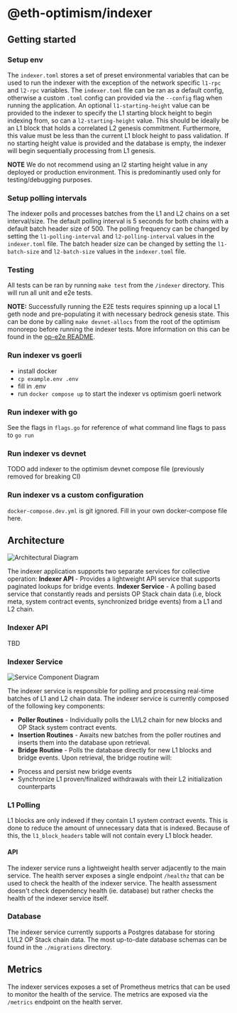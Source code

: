 # @eth-optimism/indexer

## Getting started


### Setup env
The `indexer.toml` stores a set of preset environmental variables that can be used to run the indexer with the exception of the network specific `l1-rpc` and `l2-rpc` variables. The `indexer.toml` file can be ran as a default config, otherwise a custom `.toml` config can provided via the `--config` flag when running the application. An optional `l1-starting-height` value can be provided to the indexer to specify the L1 starting block height to begin indexing from, so can a `l2-starting-height` value. This should be ideally be an L1 block that holds a correlated L2 genesis commitment. Furthermore, this value must be less than the current L1 block height to pass validation. If no starting height value is provided and the database is empty, the indexer will begin sequentially processing from L1 genesis.

**NOTE** We do not recommend using an l2 starting height value in any deployed or production environment. This is predominantly used only for testing/debugging purposes.

### Setup polling intervals
The indexer polls and processes batches from the L1 and L2 chains on a set interval/size. The default polling interval is 5 seconds for both chains with a default batch header size of 500. The polling frequency can be changed by setting the `l1-polling-interval` and `l2-polling-interval` values in the `indexer.toml` file. The batch header size can be changed by setting the `l1-batch-size` and `l2-batch-size` values in the `indexer.toml` file.

### Testing
All tests can be ran by running `make test` from the `/indexer` directory.  This will run all unit and e2e tests.

**NOTE:** Successfully running the E2E tests requires spinning up a local L1 geth node and pre-populating it with necessary bedrock genesis state.  This can be done by calling `make devnet-allocs` from the root of the optimism monorepo before running the indexer tests. More information on this can be found in the [op-e2e README](../op-e2e/README.md).

### Run indexer vs goerli

- install docker
- `cp example.env .env`
- fill in .env
- run `docker compose up` to start the indexer vs optimism goerli network

### Run indexer with go

See the flags in `flags.go` for reference of what command line flags to pass to `go run`

### Run indexer vs devnet

TODO add indexer to the optimism devnet compose file (previously removed for breaking CI)

### Run indexer vs a custom configuration

`docker-compose.dev.yml` is git ignored.   Fill in your own docker-compose file here.

## Architecture
![Architectural Diagram](./assets/architecture.png)


The indexer application supports two separate services for collective operation:
**Indexer API** - Provides a lightweight API service that supports paginated lookups for bridge events.
**Indexer Service** - A polling based service that constantly reads and persists OP Stack chain data (i.e, block meta, system contract events, synchronized bridge events) from a L1 and L2 chain.

### Indexer API
TBD

### Indexer Service
![Service Component Diagram](./assets/indexer-service.png)

The indexer service is responsible for polling and processing real-time batches of L1 and L2 chain data. The indexer service is currently composed of the following key components:
- **Poller Routines** - Individually polls the L1/L2 chain for new blocks and OP Stack system contract events.
- **Insertion Routines** - Awaits new batches from the poller routines and inserts them into the database upon retrieval.
- **Bridge Routine** - Polls the database directly for new L1 blocks and bridge events. Upon retrieval, the bridge routine will:
* Process and persist new bridge events
* Synchronize L1 proven/finalized withdrawals with their L2 initialization counterparts


### L1 Polling
L1 blocks are only indexed if they contain L1 system contract events. This is done to reduce the amount of unnecessary data that is indexed. Because of this, the `l1_block_headers` table will not contain every L1 block header.

#### API
The indexer service runs a lightweight health server adjacently to the main service. The health server exposes a single endpoint `/healthz` that can be used to check the health of the indexer service. The health assessment doesn't check dependency health (ie. database) but rather checks the health of the indexer service itself.

### Database
The indexer service currently supports a Postgres database for storing L1/L2 OP Stack chain data. The most up-to-date database schemas can be found in the `./migrations` directory.

## Metrics
The indexer services exposes a set of Prometheus metrics that can be used to monitor the health of the service. The metrics are exposed via the `/metrics` endpoint on the health server.
